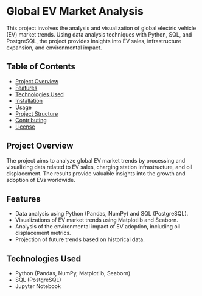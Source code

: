 # Global EV Market Analysis

This project involves the analysis and visualization of global electric vehicle (EV) market trends. Using data analysis techniques with Python, SQL, and PostgreSQL, the project provides insights into EV sales, infrastructure expansion, and environmental impact.

## Table of Contents
- [Project Overview](#project-overview)
- [Features](#features)
- [Technologies Used](#technologies-used)
- [Installation](#installation)
- [Usage](#usage)
- [Project Structure](#project-structure)
- [Contributing](#contributing)
- [License](#license)

## Project Overview
The project aims to analyze global EV market trends by processing and visualizing data related to EV sales, charging station infrastructure, and oil displacement. The results provide valuable insights into the growth and adoption of EVs worldwide.

## Features
- Data analysis using Python (Pandas, NumPy) and SQL (PostgreSQL).
- Visualizations of EV market trends using Matplotlib and Seaborn.
- Analysis of the environmental impact of EV adoption, including oil displacement metrics.
- Projection of future trends based on historical data.

## Technologies Used
- Python (Pandas, NumPy, Matplotlib, Seaborn)
- SQL (PostgreSQL)
- Jupyter Notebook


